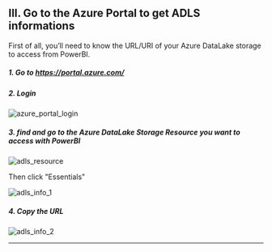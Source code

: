 ## III. Go to the Azure Portal to get ADLS informations

First of all, you’ll need to know the URL/URI of your Azure DataLake storage to access from PowerBI.

##### 1. Go to <https://portal.azure.com/>

##### 2. Login

![azure_portal_login](imgs/azure_portal_login.png "")

##### 3. find and go to the Azure DataLake Storage Resource you want to access with PowerBI

![adls_resource](imgs/adls_resource.png "")

Then click "Essentials" 

![adls_info_1](imgs/adls_info_1.png "")

##### 4. Copy the URL

![adls_info_2](imgs/adls_info_2.png "")

---